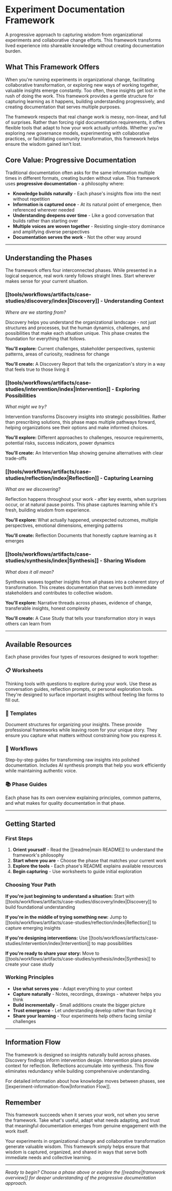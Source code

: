 # Experiment Documentation Framework

A progressive approach to capturing wisdom from organizational experiments and collaborative change efforts. This framework transforms lived experience into shareable knowledge without creating documentation burden.

## What This Framework Offers

When you're running experiments in organizational change, facilitating collaborative transformation, or exploring new ways of working together, valuable insights emerge constantly. Too often, these insights get lost in the rush of doing the work. This framework provides a gentle structure for capturing learning as it happens, building understanding progressively, and creating documentation that serves multiple purposes.

The framework respects that real change work is messy, non-linear, and full of surprises. Rather than forcing rigid documentation requirements, it offers flexible tools that adapt to how your work actually unfolds. Whether you're exploring new governance models, experimenting with collaborative practices, or facilitating community transformation, this framework helps ensure the wisdom gained isn't lost.

## Core Value: Progressive Documentation

Traditional documentation often asks for the same information multiple times in different formats, creating burden without value. This framework uses **progressive documentation** - a philosophy where:

- **Knowledge builds naturally** - Each phase's insights flow into the next without repetition
- **Information is captured once** - At its natural point of emergence, then referenced wherever needed
- **Understanding deepens over time** - Like a good conversation that builds rather than starting over
- **Multiple voices are woven together** - Resisting single-story dominance and amplifying diverse perspectives
- **Documentation serves the work** - Not the other way around

---

## Understanding the Phases

The framework offers four interconnected phases. While presented in a logical sequence, real work rarely follows straight lines. Start wherever makes sense for your current situation.

### [[tools/workflows/artifacts/case-studies/discovery/index|Discovery]] - Understanding Context
*Where are we starting from?*

Discovery helps you understand the organizational landscape - not just structures and processes, but the human dynamics, challenges, and possibilities that make each situation unique. This phase creates the foundation for everything that follows.

**You'll explore:** Current challenges, stakeholder perspectives, systemic patterns, areas of curiosity, readiness for change

**You'll create:** A Discovery Report that tells the organization's story in a way that feels true to those living it

### [[tools/workflows/artifacts/case-studies/intervention/index|Intervention]] - Exploring Possibilities  
*What might we try?*

Intervention transforms Discovery insights into strategic possibilities. Rather than prescribing solutions, this phase maps multiple pathways forward, helping organizations see their options and make informed choices.

**You'll explore:** Different approaches to challenges, resource requirements, potential risks, success indicators, power dynamics

**You'll create:** An Intervention Map showing genuine alternatives with clear trade-offs

### [[tools/workflows/artifacts/case-studies/reflection/index|Reflection]] - Capturing Learning
*What are we discovering?*

Reflection happens throughout your work - after key events, when surprises occur, or at natural pause points. This phase captures learning while it's fresh, building wisdom from experience.

**You'll explore:** What actually happened, unexpected outcomes, multiple perspectives, emotional dimensions, emerging patterns

**You'll create:** Reflection Documents that honestly capture learning as it emerges

### [[tools/workflows/artifacts/case-studies/synthesis/index|Synthesis]] - Sharing Wisdom
*What does it all mean?*

Synthesis weaves together insights from all phases into a coherent story of transformation. This creates documentation that serves both immediate stakeholders and contributes to collective wisdom.

**You'll explore:** Narrative threads across phases, evidence of change, transferable insights, honest complexity

**You'll create:** A Case Study that tells your transformation story in ways others can learn from

---

## Available Resources

Each phase provides four types of resources designed to work together:

### 📋 Worksheets
Thinking tools with questions to explore during your work. Use these as conversation guides, reflection prompts, or personal exploration tools. They're designed to surface important insights without feeling like forms to fill out.

### 📄 Templates  
Document structures for organizing your insights. These provide professional frameworks while leaving room for your unique story. They ensure you capture what matters without constraining how you express it.

### 🔄 Workflows
Step-by-step guides for transforming raw insights into polished documentation. Includes AI synthesis prompts that help you work efficiently while maintaining authentic voice.

### 📚 Phase Guides
Each phase has its own overview explaining principles, common patterns, and what makes for quality documentation in that phase.

---

## Getting Started

### First Steps
1. **Orient yourself** - Read the [[readme|main README]] to understand the framework's philosophy
2. **Start where you are** - Choose the phase that matches your current work
3. **Explore the tools** - Each phase's README explains available resources
4. **Begin capturing** - Use worksheets to guide initial exploration

### Choosing Your Path

**If you're just beginning to understand a situation:**
Start with [[tools/workflows/artifacts/case-studies/discovery/index|Discovery]] to build foundational understanding

**If you're in the middle of trying something new:**
Jump to [[tools/workflows/artifacts/case-studies/reflection/index|Reflection]] to capture emerging insights

**If you're designing interventions:**
Use [[tools/workflows/artifacts/case-studies/intervention/index|Intervention]] to map possibilities

**If you're ready to share your story:**
Move to [[tools/workflows/artifacts/case-studies/synthesis/index|Synthesis]] to create your case study

### Working Principles

- **Use what serves you** - Adapt everything to your context
- **Capture naturally** - Notes, recordings, drawings - whatever helps you think
- **Build incrementally** - Small additions create the bigger picture
- **Trust emergence** - Let understanding develop rather than forcing it
- **Share your learning** - Your experiments help others facing similar challenges

---

## Information Flow

The framework is designed so insights naturally build across phases. Discovery findings inform intervention design. Intervention plans provide context for reflection. Reflections accumulate into synthesis. This flow eliminates redundancy while building comprehensive understanding.

For detailed information about how knowledge moves between phases, see [[experiment-information-flow|Information Flow]].

## Remember

This framework succeeds when it serves your work, not when you serve the framework. Take what's useful, adapt what needs adapting, and trust that meaningful documentation emerges from genuine engagement with the work itself.

Your experiments in organizational change and collaborative transformation generate valuable wisdom. This framework simply helps ensure that wisdom is captured, organized, and shared in ways that serve both immediate needs and collective learning.

---

*Ready to begin? Choose a phase above or explore the [[readme|framework overview]] for deeper understanding of the progressive documentation approach.*